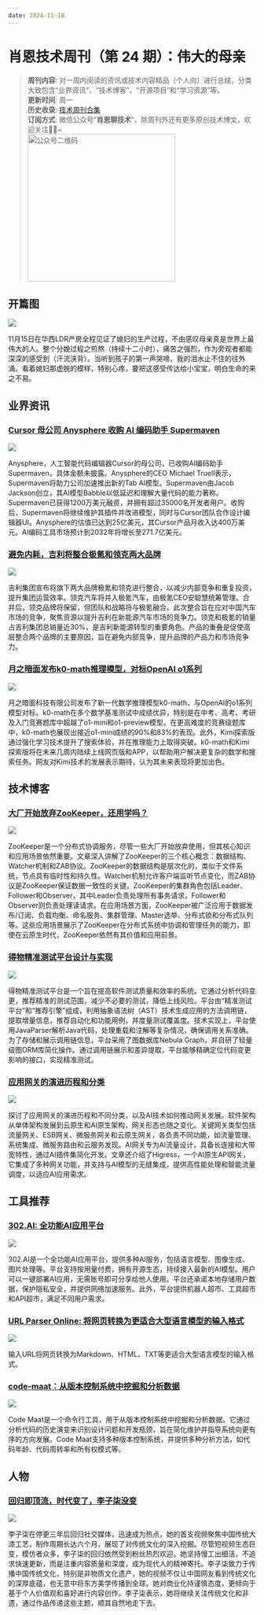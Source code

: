 ```yaml
---
date: 2024-11-18
---
```


# 肖恩技术周刊（第 24 期）：伟大的母亲
> **周刊内容**: 对一周内阅读的资讯或技术内容精品（个人向）进行总结，分类大致包含“业界资讯”、“技术博客”、“开源项目”和“学习资源”等。<br>
> **更新时间**: 周一<br>
> **历史收录**: [技术周刊合集](https://mp.weixin.qq.com/mp/appmsgalbum?__biz=MzkwODY0ODQzOQ==&action=getalbum&album_id=3492416248238096386#wechat_redirect) <br>
> **订阅方式**: 微信公众号“**肖恩聊技术**”，除周刊外还有更多原创技术博文，欢迎关注👏🏻~<br>
> <img src="https://cdn.jsdelivr.net/gh/Xiaoxie1994/images/images/20241103221454.png" alt="公众号二维码" width="300">

## 开篇图
![](https://cdn.jsdelivr.net/gh/Xiaoxie1994/images/images/20241117233731.png)

11月15日在华西LDR产房全程见证了媳妇的生产过程，不由感叹母亲真是世界上最伟大的人。整个分娩过程之煎熬（持续十二小时），痛苦之强烈，作为旁观者都能深深的感受到（汗流浃背）。当听到孩子的第一声哭啼，我的泪水止不住的往外涌。看着媳妇那虚脱的模样，特别心疼，要把这感受传达给小宝宝，明白生命的来之不易。

## 业界资讯

### [Cursor 母公司 Anysphere 收购 AI 编码助手 Supermaven](https://www.oschina.net/news/320498/anysphere-acquires-supermaven)

![](https://cdn.jsdelivr.net/gh/Xiaoxie1994/images/images/20241117222204.png)

Anysphere，人工智能代码编辑器Cursor的母公司，已收购AI编码助手Supermaven，具体金额未披露。Anysphere的CEO Michael Truell表示，Supermaven将助力公司加速推出新的Tab AI模型。Supermaven由Jacob Jackson创立，其AI模型Babble以低延迟和理解大量代码的能力著称。Supermaven已获得1200万美元融资，并拥有超过35000名开发者用户。收购后，Supermaven将继续维护其插件并改进模型，同时与Cursor团队合作设计编辑器UI。Anysphere的估值已达到25亿美元，其Cursor产品月收入达400万美元。AI编码工具市场预计到2032年将增长至271.7亿美元。

### [避免内耗，吉利将整合极氪和领克两大品牌](https://36kr.com/p/3034230633984003)

![](https://cdn.jsdelivr.net/gh/Xiaoxie1994/images/images/20241117222129.png)

吉利集团宣布将旗下两大品牌极氪和领克进行整合，以减少内部竞争和重复投资，提升集团运营效率。领克汽车将并入极氪汽车，由极氪CEO安聪慧统筹管理。合并后，领克品牌将保留，但团队和战略将与极氪融合。此次整合旨在应对中国汽车市场的竞争，聚焦资源以提升吉利在新能源汽车市场的竞争力。领克和极氪的销量占吉利集团总销量近30%，是吉利新能源转型的重要角色。产品的重叠是促使高层整合两个品牌的主要原因，旨在避免内部竞争，提升品牌的产品力和市场竞争力。

### [月之暗面发布k0-math推理模型，对标OpenAI o1系列](https://finance.sina.com.cn/roll/2024-11-16/doc-incwfyak2238402.shtml)

![](https://cdn.jsdelivr.net/gh/Xiaoxie1994/images/images/20241117222149.png)

月之暗面科技有限公司发布了新一代数学推理模型k0-math，与OpenAI的o1系列模型对标。k0-math在多个数学基准测试中成绩优异，特别是在中考、高考、考研及入门竞赛题库中超越了o1-mini和o1-preview模型。在更高难度的竞赛级题库中，k0-math也展现出接近o1-mini成绩的90%和83%的表现。此外，Kimi探索版通过强化学习技术提升了搜索体验，并在推理能力上取得突破。k0-math和Kimi探索版将在未来几周内陆续上线网页版和APP，以帮助用户解决更复杂的数学和搜索任务。网友对Kimi技术的发展表示期待，认为其未来表现将更加出色。

## 技术博客
### [大厂开始放弃ZooKeeper，还用学吗？](https://mp.weixin.qq.com/s/NfiMY5vlUIrsx8St5hUqcg)

![](https://cdn.jsdelivr.net/gh/Xiaoxie1994/images/images/20241117222751.png)

ZooKeeper是一个分布式协调服务，尽管一些大厂开始放弃使用，但其核心知识和应用场景依然重要。文章深入讲解了ZooKeeper的三个核心概念：数据结构、Watcher机制和ZAB协议。ZooKeeper的数据结构是层次化的，类似于文件系统，节点具有临时性和持久性。Watcher机制允许客户端监听节点变化，而ZAB协议是ZooKeeper保证数据一致性的关键。ZooKeeper的集群角色包括Leader、Follower和Observer，其中Leader负责处理所有事务请求，Follower和Observer则负责处理读请求。在应用场景方面，ZooKeeper被广泛应用于数据发布/订阅、负载均衡、命名服务、集群管理、Master选举、分布式锁和分布式队列等。这些应用场景展示了ZooKeeper在分布式系统中协调和管理任务的能力，即使在云原生时代，ZooKeeper依然有其价值和应用前景。

### [得物精准测试平台设计与实现](https://mp.weixin.qq.com/s/qZZ5A1lkNpf_HqZgSJa4_A)

![](https://cdn.jsdelivr.net/gh/Xiaoxie1994/images/images/20241117231824.png)

得物精准测试平台是一个旨在提高软件测试质量和效率的系统。它通过分析代码变更，推荐精准的测试范围，减少不必要的测试，降低上线风险。平台由“精准测试平台”和“推荐引擎”组成，利用抽象语法树（AST）技术生成应用的方法调用链，提取增量信息，推荐自动化和功能用例，并度量测试覆盖度。技术实现上，平台使用JavaParser解析Java代码，处理重载和注解等复杂情况，确保调用关系准确。为了存储和展示调用链信息，平台采用了图数据库Nebula Graph，并自研了轻量级图ORM库简化操作。通过调用链展示和差异提取，平台能够精确定位代码变更影响的接口，实现精准测试。

### [应用网关的演进历程和分类](https://my.oschina.net/u/3874284/blog/16510373)

![](https://cdn.jsdelivr.net/gh/Xiaoxie1994/images/images/20241117231657.png)

探讨了应用网关的演进历程和不同分类，以及AI技术如何推动网关发展。软件架构从单体架构发展到云原生和AI原生架构，网关形态也随之变化。关键网关类型包括流量网关、ESB网关、微服务网关和云原生网关，各负责不同功能，如流量管理、系统集成、微服务路由和云服务发现。AI网关专为AI流量设计，具备长连接和大带宽特性，通过AI插件集简化开发。文章还介绍了Higress，一个AI原生API网关，它集成了多种网关功能，并支持与AI模型的无缝集成，提供高性能处理和智能流量调度，以适应AI应用需求。


## 工具推荐
### [302.AI: 全功能AI应用平台](https://302.ai/)

![](https://cdn.jsdelivr.net/gh/Xiaoxie1994/images/images/20241117231202.png)

302.AI是一个全功能AI应用平台，提供多种AI服务，包括语言模型、图像生成、图片处理等。平台支持按用量付费，拥有开源生态，持续接入最新的AI模型。用户可以一键部署AI应用，无需账号即可分享给他人使用。平台还承诺本地存储用户数据，保护隐私安全，并提供网络加速服务。此外，平台提供机器人超市、工具超市和API超市，满足不同用户需求。

### [URL Parser Online: 将网页转换为更适合大型语言模型的输入格式](https://www.urlparser.online/)

![](https://cdn.jsdelivr.net/gh/Xiaoxie1994/images/images/20241117231627.png)

输入URL将网页转换为Markdown、HTML、TXT等更适合大型语言模型的输入格式。

### [code-maat：从版本控制系统中挖掘和分析数据](https://github.com/adamtornhill/code-maat)

![](https://cdn.jsdelivr.net/gh/Xiaoxie1994/images/images/20241117235436.png)

Code Maat是一个命令行工具，用于从版本控制系统中挖掘和分析数据。它通过分析代码的历史演变来识别设计问题和开发瓶颈，旨在简化维护并指导系统向更有序的方向发展。Code Maat支持多种版本控制系统，并提供多种分析方法，如代码年龄、代码周转率和所有权模式等。

## 人物
### [回归即顶流，时代变了，李子柒没变](https://www.woshipm.com/it/6140008.html)

![](https://cdn.jsdelivr.net/gh/Xiaoxie1994/images/images/20241117231903.png)

李子柒在停更三年后回归社交媒体，迅速成为热点，她的首支视频聚焦中国传统大漆工艺，制作周期长达六个月，展现了对传统文化的深入挖掘。尽管短视频生态巨变，模仿者众多，李子柒的回归依然受到粉丝热烈欢迎。她坚持慢工出细活，不追求快速更新，而是注重内容质量和深度，成为现代人的精神寄托。李子柒致力于传播中国传统文化，特别是非物质文化遗产，她的视频不仅让中国网友看到传统文化的深厚底蕴，也无意中将东方美学传播到全球。她对商业化持谨慎态度，更倾向于基于个人价值观和喜好进行内容创作。李子柒表示，她将继续关注传统文化和非遗，通过作品传递这些主题，顺其自然地走下去。